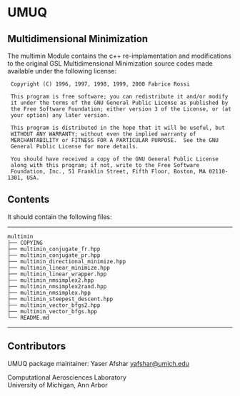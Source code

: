# UMUQ

Multidimensional Minimization
------------

The multimin Module contains the c++ re-implamentation and modifications to the original 
GSL Multidimensional Minimization source codes made available under the following license:

~~~~~~~~~~~~~~~~~~~~~~~~~~~
 Copyright (C) 1996, 1997, 1998, 1999, 2000 Fabrice Rossi
 
 This program is free software; you can redistribute it and/or modify
 it under the terms of the GNU General Public License as published by
 the Free Software Foundation; either version 3 of the License, or (at
 your option) any later version.
 
 This program is distributed in the hope that it will be useful, but
 WITHOUT ANY WARRANTY; without even the implied warranty of
 MERCHANTABILITY or FITNESS FOR A PARTICULAR PURPOSE.  See the GNU
 General Public License for more details.
 
 You should have received a copy of the GNU General Public License
 along with this program; if not, write to the Free Software
 Foundation, Inc., 51 Franklin Street, Fifth Floor, Boston, MA 02110-1301, USA.
~~~~~~~~~~~~~~~~~~~~~~~~~~~

Contents
----------------

It should contain the following files:  

-----------------------------------
    multimin
    ├── COPYING
    ├── multimin_conjugate_fr.hpp
    ├── multimin_conjugate_pr.hpp
    ├── multimin_directional_minimize.hpp
    ├── multimin_linear_minimize.hpp
    ├── multimin_linear_wrapper.hpp
    ├── multimin_nmsimplex2.hpp
    ├── multimin_nmsimplex2rand.hpp
    ├── multimin_nmsimplex.hpp
    ├── multimin_steepest_descent.hpp
    ├── multimin_vector_bfgs2.hpp
    ├── multimin_vector_bfgs.hpp
    └── README.md
-----------------------------------

Contributors
------------
UMUQ package maintainer: Yaser Afshar <yafshar@umich.edu>  

Computational Aerosciences Laboratory  
University of Michigan, Ann Arbor 